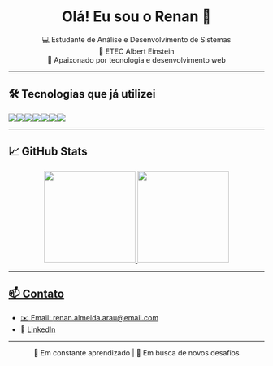 <h1 align="center">Olá! Eu sou o Renan 👋</h1>

<p align="center">
  💻 Estudante de Análise e Desenvolvimento de Sistemas <br>
  🏫 ETEC Albert Einstein <br>
  🚀 Apaixonado por tecnologia e desenvolvimento web <br>
</p>

---

## 🛠️ Tecnologias que já utilizei

<div style="display: flex; flex-wrap: wrap;">
  <img src="https://img.shields.io/badge/HTML5-E34F26?style=for-the-badge&logo=html5&logoColor=white"/>
  <img src="https://img.shields.io/badge/CSS3-1572B6?style=for-the-badge&logo=css3&logoColor=white"/>
  <img src="https://img.shields.io/badge/JavaScript-F7DF1E?style=for-the-badge&logo=javascript&logoColor=black"/>
  <img src="https://img.shields.io/badge/TypeScript-3178C6?style=for-the-badge&logo=typescript&logoColor=white"/>
  <img src="https://img.shields.io/badge/Node.js-339933?style=for-the-badge&logo=node.js&logoColor=white"/>
  <img src="https://img.shields.io/badge/React-20232A?style=for-the-badge&logo=react&logoColor=61DAFB"/>
  <img src="https://img.shields.io/badge/Python-3776AB?style=for-the-badge&logo=python&logoColor=white"/>
</div>

---

## 📈 GitHub Stats

<div align="center">
  <a href="https://github.com/renn1805">
  <img height="180em" src="https://github-readme-stats.vercel.app/api?username=renn1805&show_icons=true&theme=github_dark&count_private=true&v=6" />
  <img height="180em" src="https://github-readme-stats.vercel.app/api/top-langs/?username=renn1805&layout=compact&theme=github_dark&v=2" />
</div>

---

## 📫 Contato

- ✉️ Email: renan.almeida.arau@email.com
- 💼 [LinkedIn](https://www.linkedin.com/in/renan-almeida-de-araujo-b964a1377/)

---

<div align="center">
  🧠 Em constante aprendizado | 🚀 Em busca de novos desafios
</div>
